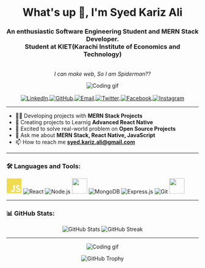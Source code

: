 <h1 align="center">What's up 👋, I'm <strong>Syed Kariz Ali</strong></h1>
<h3 align="center">An enthusiastic <strong>Software Engineering</strong> Student and <strong>MERN Stack
    Developer</strong>.  <br> Student at KIET(Karachi Institute of Economics and Technology)</h3>
<center>
  <br>
  <div align="center"><i>I can make web, So I am Spiderman??</i></div>

</center>
<p align="center">
  <img src="https://media.giphy.com/media/QTfX9Ejfra3ZmNxh6B/giphy.gif" width="100" alt="Coding gif">
</p>

<p align="center">
  <a href="https://linkedin.com/in/syed-kariz-ali" target="blank">
    <img align="center"
      src="https://img.shields.io/badge/LinkedIn-0A66C2?style=for-the-badge&logo=linkedin&logoColor=white"
      alt="LinkedIn" />
  </a>
  <a href="https://github.com/Karizali" target="blank">
    <img align="center" src="https://img.shields.io/badge/GitHub-171515?style=for-the-badge&logo=github&logoColor=white"
      alt="GitHub" />
  </a>
  <a href="mailto:syed.kariz.ali@gmail.com" target="blank">
    <img align="center" src="https://img.shields.io/badge/Email-D14836?style=for-the-badge&logo=gmail&logoColor=white"
      alt="Email" />
  </a>
  <a href="https://twitter.com/karizali" target="blank">
    <img align="center"
      src="https://img.shields.io/badge/Twitter-1DA1F2?style=for-the-badge&logo=twitter&logoColor=white"
      alt="Twitter" />
  </a>
  <a href="https://facebook.com/kariz.ali.1" target="blank">
    <img align="center"
      src="https://img.shields.io/badge/Facebook-1877F2?style=for-the-badge&logo=facebook&logoColor=white"
      alt="Facebook" />
  </a>
  <a href="https://instagram.com/kariz.ali.5" target="blank">
    <img align="center"
      src="https://img.shields.io/badge/Instagram-E4405F?style=for-the-badge&logo=instagram&logoColor=white"
      alt="Instagram" />
  </a>
</p>

---

- 👷‍♂️ Developing projects with **MERN Stack Projects**
- 🧪 Creating projects to Learnig **Advanced React Native**
- 🧑 Excited to solve real-world problem on **Open Source Projects**
- 💬 Ask me about **MERN Stack, React Native, JavaScript**
- 📫 How to reach me **syed.kariz.ali@gmail.com**

---

### 🛠️ Languages and Tools:
<p align="left">
  <img src="https://raw.githubusercontent.com/devicons/devicon/master/icons/javascript/javascript-plain.svg"
    alt="JavaScript" width="40" height="40" />
  <img src="https://www.vectorlogo.zone/logos/reactjs/reactjs-icon.svg" alt="React" width="40" height="40" />
  <img src="https://www.vectorlogo.zone/logos/nodejs/nodejs-icon.svg" alt="Node.js" width="40" height="40" />
  <img
    src="https://upload.wikimedia.org/wikipedia/commons/thumb/1/10/Cib-next-js_%28CoreUI_Icons_v1.0.0%29.svg/120px-Cib-next-js_%28CoreUI_Icons_v1.0.0%29.svg.png"
    width="40" height="40">
  <img src="https://www.vectorlogo.zone/logos/mongodb/mongodb-icon.svg" alt="MongoDB" width="40" height="40" />
  <img src="https://www.vectorlogo.zone/logos/expressjs/expressjs-icon.svg" alt="Express.js" width="40" height="40" />
  <img src="https://www.vectorlogo.zone/logos/git-scm/git-scm-icon.svg" alt="Git" width="40" height="40" />
  <img src="https://www.vectorlogo.zone/logos/firebase/firebase-icon.svg" width="40" height="40">
</p>

---

### 📊 GitHub Stats:
<p align="center">
  <img src="https://github-readme-stats.vercel.app/api?username=Karizali&show_icons=true&theme=dark" alt="GitHub Stats"
    width="400" />
  <img src="https://github-readme-streak-stats.herokuapp.com/?user=Karizali&theme=dark" alt="GitHub Streak"
    width="400" />
</p>

---

<p align="center">
  <img src="https://media.giphy.com/media/M9gbBd9nbDrOTu1Mqx/giphy.gif" width="200" alt="Coding gif">
</p>


<p align="center">
  <img src="https://github-profile-trophy.vercel.app/?username=Karizali&theme=darkhub" alt="GitHub Trophy" />
</p>
